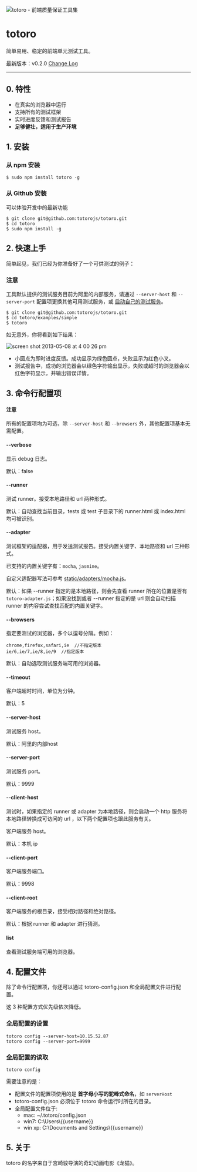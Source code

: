 ![totoro - 前端质量保证工具集](https://f.cloud.github.com/assets/340282/401517/4563cedc-a8dd-11e2-814d-36494351adfa.jpg)

# totoro

简单易用、稳定的前端单元测试工具。

最新版本：v0.2.0 [Change Log](https://github.com/totorojs/totoro/wiki/change-log)

---

## 0. 特性

- 在真实的浏览器中运行
- 支持所有的测试框架
- 实时进度反馈和测试报告
- **足够健壮，适用于生产环境**

## 1. 安装

### 从 npm 安装

    $ sudo npm install totoro -g

### 从 Github 安装

可以体验开发中的最新功能

    $ git clone git@github.com:totorojs/totoro.git
    $ cd totoro
    $ sudo npm install -g

## 2. 快速上手

简单起见，我们已经为你准备好了一个可供测试的例子：

### 注意

工具默认提供的测试服务目前为阿里的内部服务，请通过 `--server-host` 和 `--server-port` 配置项更换其他可用测试服务，或 [启动自己的测试服务](https://github.com/totorojs/totoro-server)。

    $ git clone git@github.com:totorojs/totoro.git
    $ cd totoro/examples/simple
    $ totoro

如无意外，你将看到如下结果：

![screen shot 2013-05-08 at 4 00 26 pm](https://f.cloud.github.com/assets/340282/476620/b326ddb6-b7c3-11e2-94b7-4828df877218.png)

- 小圆点为即时进度反馈。成功显示为绿色圆点，失败显示为红色小叉。
- 测试报告中，成功的浏览器会以绿色字符输出显示，失败或超时的浏览器会以红色字符显示，并输出错误详情。


## 3. 命令行配置项


#### 注意

所有的配置项均为可选，除 `--server-host` 和 `--browsers` 外，其他配置项基本无需配置。

#### --verbose

显示 debug 日志。

默认：false

#### --runner

测试 runner。接受本地路径和 url 两种形式。

默认：自动查找当前目录，tests 或 test 子目录下的 runner.html 或 index.html 均可被识别。

#### --adapter

测试框架的适配器，用于发送测试报告。接受内置关键字、本地路径和 url 三种形式。

已支持的内置关键字有：`mocha`, `jasmine`。

自定义适配器写法可参考 [static/adapters/mocha.js](https://github.com/totorojs/totoro/blob/master/static/adapters/mocha.js)。

默认：如果 --runner 指定的是本地路径，则会先查看 runner 所在的位置是否有 `totoro-adapter.js`；如果没找到或者 --runner 指定的是 url 则会自动扫描 runner 的内容尝试查找匹配的内置关键字。

#### --browsers

指定要测试的浏览器，多个以逗号分隔。例如：

    chrome,firefox,safari,ie  //不指定版本
    ie/6,ie/7,ie/8,ie/9  //指定版本

默认：自动选取测试服务端可用的浏览器。

#### --timeout

客户端超时时间，单位为分钟。

默认：5

#### --server-host

测试服务 host。

默认：阿里的内部host

#### --server-port

测试服务 port。

默认：9999

#### --client-host

测试时，如果指定的 runner 或 adapter 为本地路径，则会启动一个 http 服务将本地路径转换成可访问的 url ，以下两个配置项也跟此服务有关。

客户端服务 host。

默认：本机 ip

#### --client-port

客户端服务端口。

默认：9998

#### --client-root

客户端服务的根目录，接受相对路径和绝对路径。

默认：根据 runner 和 adapter 进行猜测。

#### list

查看测试服务端可用的浏览器。


## 4. 配置文件

除了命令行配置项，你还可以通过 totoro-config.json 和全局配置文件进行配置。

这 3 种配置方式优先级依次降低。

### 全局配置的设置
```
totoro config --server-host=10.15.52.87
totoro config --server-port=9999
```

### 全局配置的读取
```
totoro config
```

需要注意的是：

- 配置文件的配置项使用的是 **首字母小写的驼峰式命名**，如 `serverHost`
- totoro-config.json 必须位于 totoro 命令运行时所在的目录。
- 全局配置文件位于:
    - mac: ~/.totoro/config.json
    - win7: C:\Users\\{{username}}
    - win xp: C:\Documents and Settings\\{{username}}

## 5. 关于

totoro 的名字来自于宫崎骏导演的奇幻动画电影《龙猫》。
